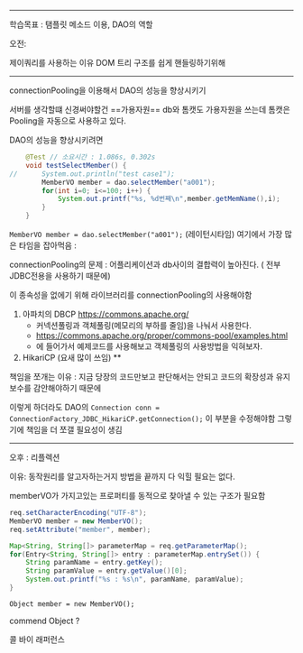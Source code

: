 <hr>

학습목표 :  탬플릿 메소드 이용, DAO의 역할


오전:

제이쿼리를 사용하는 이유
DOM 트리 구조를 쉽게 핸들링하기위해



<hr>


connectionPooling을 이용해서 DAO의 성능을 향상시키기

서버를 생각할떄 신경써야할건 ==가용자원==
db와 톰캣도 가용자원을 쓰는데
톰캣은 Pooling을 자동으로 사용하고 있다.

DAO의 성능을 향상시키려면 


```java
	@Test // 소요시간 : 1.086s, 0.302s
	void testSelectMember() {
//		System.out.println("test case1");
		MemberVO member = dao.selectMember("a001");
		for(int i=0; i<=100; i++) {
			System.out.printf("%s, %d번째\n",member.getMemName(),i);
		}
	}
```

`MemberVO member = dao.selectMember("a001");` (레이턴시타임)
여기에서 가장 많은 타임을 잡아먹음
: 

connectionPooling의 문제
: 어플리케이션과 db사이의 결합력이 높아진다. ( 전부 JDBC전용을 사용하기 때문에)

이 종속성을 없에기 위해 라이브러리를 connectionPooling의 사용해야함
1. 아파치의 DBCP https://commons.apache.org/
	- 커넥션풀링과 객체풀링(메모리의 부하를 줄임)을 나눠서 사용한다.
	- https://commons.apache.org/proper/commons-pool/examples.html
	- 에 들어가서 예제코드를 사용해보고 객체풀링의 사용방법을 익혀보자.
1. HikariCP (요새 많이 쓰임) **


책임을 쪼개는 이유
: 지금 당장의 코드만보고 판단해서는 안되고 코드의 확장성과 유지보수를 감안해야하기 때문에

이렇게 하더라도 DAO의
`Connection conn = ConnectionFactory_JDBC_HikariCP.getConnection();`
이 부분을 수정해야함
그렇기에 책임을 더 쪼갤 필요성이 생김



<hr>


오후 :  리플렉션

이유: 동작원리를 알고자하는거지 방법을 끝까지 다 익힐 필요는 없다.

memberVO가 가지고있는 프로퍼티를 동적으로 찾아낼 수 있는 구조가 필요함

```java
req.setCharacterEncoding("UTF-8");
MemberVO member = new MemberVO();
req.setAttribute("member", member);

Map<String, String[]> parameterMap = req.getParameterMap();
for(Entry<String, String[]> entry : parameterMap.entrySet()) {
	String paramName = entry.getKey();
	String paramValue = entry.getValue()[0];
	System.out.printf("%s : %s\n", paramName, paramValue);
}
```

`Object member = new MemberVO();`


commend Object ?

콜 바이 래퍼런스






